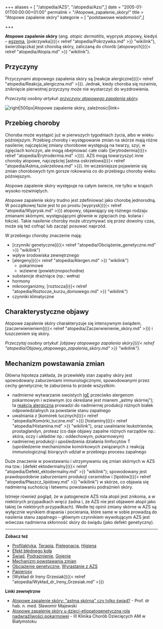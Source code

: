 +++
aliases = [ "/atopedia/AZS", "/atopedia/Azs/",]
date = "2005-01-01T00:00:00+01:00"
permalink = "/Atopowe_zapalenie_skóry/"
title = "Atopowe zapalenie skóry"
kategorie = [ "podstawowe wiadomości",]

+++

**Atopowe zapalenie skóry** (ang. *atopic dermatitis*, wyprysk atopowy, kiedyś –
[egzema](/atopedia/Egzema "wikilink"), [pokrzywka]({{< relref
"atopedia/Pokrzywka.md" >}} "wikilink"), świerzbiączka) jest chorobą skóry,
zaliczaną do chorób [atopowych]({{< relref "atopedia/Atopia.md" >}} "wikilink").

## Przyczyny

Przyczynami atopowego zapalenia skóry są
[reakcje alergiczne]({{< relref "atopedia/Reakcja_alergiczna.md" >}}). Jednak, kiedy choroba się
rozwinie, zniknięcie pierwotnej przyczyny może nie wystarczyć do wyzdrowienia.

*Przeczytaj osobny artykuł: [przyczyny atopowego zapalenia skóry](/atopedia/Przyczyny_atopowego_zapalenia_skóry "wikilink").*

![](/images/Atopowe-diagram.png "right|500px|Atopowe zapalenie skóry, zależności|link=")

## Przebieg choroby

Choroba może wystąpić już w pierwszych tygodniach życia, albo w wieku
późniejszym. Przebieg choroby i występowanie zmian na skórze mają różne
nasilenie; najczęściej zmiany chorobowe występują na twarzy, szyi, w zgięciach
kończyn, ale mogą obejmować całe ciało
([erytrodermia]({{< relref "atopedia/Erytrodermia.md" >}})).
AZS mogą towarzyszyć inne choroby atopowe, najczęściej
[astma oskrzelowa]({{< relref "atopedia/Astma_oskrzelowa.md" >}}).
Im wcześniejsze pojawienie się zmian chorobowych tym gorsze rokowania co do
przebiegu choroby wieku późniejszym.

Atopowe zapalenie skóry występuje na całym świecie, nie tylko w krajach wysoko
rozwiniętych.

Atopowe zapalenie skóry trudno jest zdefiniować jako chorobę jednorodną. W
początkowej fazie jest to po prostu [wyprysk]({{< relref "atopedia/Wyprysk.md" >}})
atopowy, objawiający się różnego rodzaju zmianami skórnymi,
występującymi głównie w zgięciach (np.  kolana i łokcie). Takie nasilenie
choroby może utrzymywać się przez dowolny czas, może się też cofnąć lub zacząć
posuwać naprzód.

W przebiegu choroby znaczenie mają:

-   [czynniki genetyczne]({{< relref "atopedia/Obciążenie_genetyczne.md" >}} "wikilink")
-   wpływ środowiska zewnętrznego
-   [alergeny]({{< relref "atopedia/Alergen.md" >}} "wikilink")
    -   pokarmowe
    -   wziewne (powietrznopochodne)
-   substancje drażniące (np.: wełna)
-   hormony
-   mikroorganizmy, [roztocza]({{< relref "atopedia/Roztocze_kurzu_domowego.md" >}} "wikilink")
-   czynniki klimatyczne

## Charakterystyczne objawy

Atopowe zapalenie skóry charakteryzuje się intensywnym świądem,
[zaczerwienieniem]({{< relref "atopedia/Zaczerwienienie_skóry.md" >}}) i
łuszczeniem się skóry.

*Przeczytaj osobny artykuł: [objawy atopowego zapalenia skóry]({{< relref "atopedia/Objawy_atopowego_zapalenia_skóry.md" >}} "wikilink").*

## Mechanizm powstawania zmian

Główna hipoteza zakłada, że przewlekły stan zapalny skóry jest spowodowany
zaburzeniami immunologicznymi, spowodowanymi przez cechy genetyczne; te
zaburzenia to przede wszystkim:

-   nadmierne wytwarzanie swoistych [IgE](/atopedia/IgE "wikilink") przeciwko
    alergenom pokarmowym i wziewnym (co określane jest mianem „astmy skórnej”);
    ta [reakcja alergiczna](/atopedia/Reakcja_alergiczna "wikilink") prowadzi do
    nadmiernej produkcji różnych białek odpowiedzialnych za powstanie stanu
    zapalnego
-   uwalniania z [komórek tucznych]({{< relref "atopedia/Komórki_tuczne.md" >}})
    [histaminy]({{< relref "atopedia/Histamina.md" >}} "wikilink"),
    oraz uwalnianie leukotrienów, prostaglandyn, proteaz (co daje objawy zapalne
    różnych narządów np.: skóra, oczy i układów np.: oddechowym, pokarmowym)
-   nadmiernej produkcji i upośledzenia działania limfocytów T (upośledzenie
    mechanizmów komórkowych związanych z reakcją immunologiczną) biorących
    udział w przebiegu procesu zapalnego

Duże znaczenie w powstawaniu i utrzymywaniu się zmian skórnych w AZS ma tzw.:
[defekt ektodermalny]({{< relref "atopedia/Defekt_ektodermalny.md" >}}
"wikilink"); spowodowany jest prawdopodobnie zaburzeniami produkcji ceramidów i
[lipidów]({{< relref "atopedia/Płaszcz_lipidowy.md" >}} "wikilink") w skórze, co
objawia się nadmierną suchością i łatwemu powstawaniu podrażnień skóry.

Istnieje również pogląd, że w patogenezie AZS rola atopii jest znikoma, a w
niektórych przypadkach wręcz żadna i, że AZS nie jest objawem atopii jako takiej
(w niektórych przypadkach). Wedle tej opinii zmiany skórne w AZS są wyłącznie
wynikiem drapania i pocierania, które same w sobie prowadzą do nasilenia stanu
zapalnego – głównym czynnikiem wywołującym AZS jest wówczas nadmierna skłonność
skóry do świądu (jako defekt genetyczny).

------------------------------------------------------------------------

**Zobacz też**

-   [Profilaktyka](/atopedia/Profilaktyka "wikilink"), [Terapia](/atopedia/Terapia "wikilink"), [Pielęgnacja](/atopedia/Pielęgnacja "wikilink"), [Higiena](/atopedia/Higiena "wikilink")
-   [Efekt błędnego koła](/atopedia/Efekt_błędnego_koła "wikilink")
-   [Świąd](/atopedia/Świąd "wikilink"), [Podrażnienie](/atopedia/Podrażnienie "wikilink"), [Gojenie](/atopedia/Gojenie "wikilink")
-   [Mechanizm powstawania zmian](/atopedia/Mechanizm_powstawania_zmian "wikilink")
-   [Obciążenie genetyczne](/atopedia/Obciążenie_genetyczne "wikilink"), [Wyrastanie z AZS](/atopedia/Wyrastanie_z_AZS "wikilink")
-   [Papierosy](/atopedia/Papierosy "wikilink")
-   [Wykład dr Ireny Grzesiak]({{< relref "atopedia/Wykład_dr_Ireny_Grzesiak.md" >}})

**Linki zewnętrzne**

-   [Atopowe zapalenie skóry: "astma skórna" czy tylko świąd?](http://www.alergia.org.pl/lek.arch1/archiwum/00_03/atopowe.html) - Prof. dr hab. n. med. Sławomir Majewski
-   [Atopowe zapalenie skóry u dzieci-etiopatogenetyczna rola nadwrażliwości pokarmowej](http://www.alergia.org.pl/lek.arch1/archiwum/01_01/atopowe.html) - III Klinika Chorób Dziecięcych AM w Białymstoku

